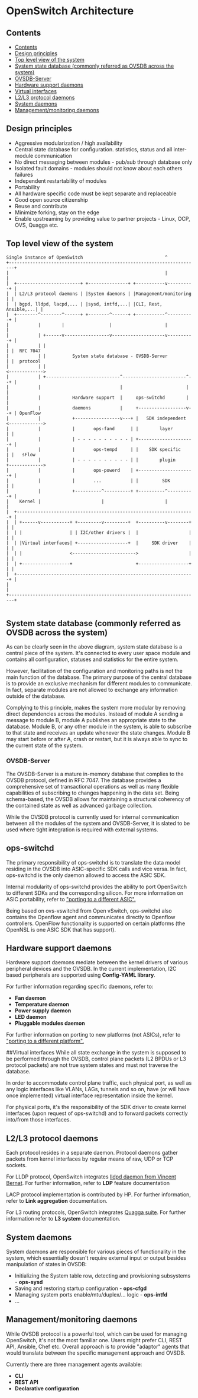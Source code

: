 OpenSwitch Architecture
======================

## Contents
- [Contents](#contents)
- [Design principles](#design-principles)
- [Top level view of the system](#top-level-view-of-the-system)
- [System state database (commonly referred as OVSDB across the system)](#system-state-database-commonly-referred-as-ovsdb-across-the-system)
- [OVSDB-Server](#ovsdb-server)
- [Hardware support daemons](#hardware-support-daemons)
- [Virtual interfaces](#virtual-interfaces)
- [L2/L3 protocol daemons](#l2l3-protocol-daemons)
- [System daemons](#system-daemons)
- [Management/monitoring daemons](#managementmonitoring-daemons)

## Design principles
* Aggressive modularization / high availability
 * Central state database for configuration. statistics, status and all inter-module communication
 * No direct messaging between modules - pub/sub through database only
 * Isolated fault domains - modules should not know about each others failures
 * Independent restartability of modules
* Portability
 * All hardware specific code must be kept separate and replaceable
* Good open source citizenship
 * Reuse and contribute
 * Minimize forking, stay on the edge
 * Enable upstreaming by providing value to partner projects - Linux, OCP, OVS, Quagga etc.

## Top level view of the system

```ditaa
Single instance of OpenSwitch                               ^
+------------------------------------------------------------------------+
|                                                           |            |
|  +------------------------+ +---------------+ +-----------v----------+ |
|  | L2/L3 protocol daemons | |System daemons | |Management/monitoring | |
|  | bgpd, lldpd, lacpd,... | |sysd, intfd,...| |CLI, Rest, Ansible,...| |
|  +--------^--------^------+ +--------^------+ +-----------^----------+ |
|           |        |                 |                    |            |
|           | +------v-----------------v--------------------v----------+ |
|           | |                                                        | |  RFC 7047
|           | |          System state database - OVSDB-Server          | |  protocol
|           | |                                                        <------------->
|           | +----------------------------^------------------------^--+ |
|           |                              |                        |    |
|           |            Hardware support  |     ops-switchd        |    |
|           |            daemons           |     +------------------v--+ | OpenFlow
|           |            +-----------------v---+ |   SDK independent   <------------->
|           |            |       ops-fand      | |        layer        | |
|           |            | - - - - - - - - - - | +---------------------+ |
|           |            |       ops-tempd     | |    SDK specific     | |   sFlow
|           |            | - - - - - - - - - - | |        plugin       +------------->
|           |            |       ops-powerd    | +---------------------+ |
|           |            |       ...           | |         SDK         | |
|           |            +----------^----------+ +----------^----------+ |
|    Kernel |                       |                       |            |
|  +-------------------------------------------------------------------+ |
|  | +------v-----------+ +---------v---------+  +----------v--------+ | |
|  | |                  | | I2C/other drivers |  |                   | | |
|  | |Virtual interfaces| +-------------------+  |     SDK driver    | | |
|  | |                  <------------------------>                   | | |
|  | +------------------+                        +-------------------+ | |
|  +-------------------------------------------------------------------+ |
|                                                                        |
+------------------------------------------------------------------------+


```
## System state database (commonly referred as OVSDB across the system)
As can be clearly seen in the above diagram, system state database is a central piece of the system.
It's connected to every user space module and contains all configuration, statuses and statistics for the entire system.

However, facilitation of the configuration and monitoring paths is not the main function of the database. The primary purpose of the central database is to provide an exclusive mechanism for different modules to communicate. In fact, separate modules are not allowed to exchange any information outside of the database.

Complying to this principle, makes the system more modular by removing direct dependencies across the modules. Instead of module A sending a message to module B, module A publishes an appropriate state to the database. Module B, or any other module in the system, is able to subscribe to that state and receives an update whenever the state changes. Module B may start before or after A, crash or restart, but it is always able to sync to the current state of the system.

### OVSDB-Server
The OVSDB-Server is a mature in-memory database that complies to the OVSDB protocol, defined in RFC 7047. The database provides a comprehensive set of transactional operations as well as many flexible capabilities of subscribing to changes happening in the data set. Being schema-based, the OVSDB allows for maintaining a structural coherency of the contained state as well as advanced garbage collection.

While the OVSDB protocol is currently used for internal communication between all the modules of the system and OVSDB-Server, it is slated to be used where tight integration is required with external systems.

## ops-switchd
The primary responsibility of ops-switchd is to translate the data model residing in the OVSDB into ASIC-specific SDK calls and vice versa. In fact, ops-switchd is the only daemon allowed to access the ASIC SDK.

Internal modularity of ops-switchd provides the ability to port OpenSwitch to different SDKs and the corresponding silicon. For more information on ASIC portability, refer to ["porting to a different ASIC".](/documents/user/porting#porting-to-a-different-asic)

Being based on ovs-vswitchd from Open vSwitch, ops-switchd also contains the Openflow agent and communicates directly to Openflow controllers. OpenFlow functionality is supported on certain platforms (the OpenNSL is one ASIC SDK that has support).

## Hardware support daemons
Hardware support daemons mediate between the kernel drivers of various peripheral devices and the OVSDB. In the current implementation, I2C based peripherals are supported using **Config-YAML library**.

For further information regarding specific daemons, refer to:
* **Fan daemon**
* **Temperature daemon**
* **Power supply daemon**
* **LED daemon**
* **Pluggable modules daemon**

For further information on porting to new platforms (not ASICs), refer to ["porting to a different platform".](/documents/user/porting#porting-to-a-different-platform)

##Virtual interfaces
While all state exchange in the system is supposed to be performed through the OVSDB, control plane packets (L2 BPDUs or L3 protocol packets) are not true system states and must not traverse the database.

In order to accommodate control plane traffic, each physical port, as well as any logic interfaces like VLANs, LAGs, tunnels and so on, have (or will have once implemented) virtual interface representation inside the kernel.

For physical ports, it's the responsibility of the SDK driver to create kernel interfaces (upon request of ops-switchd) and to forward packets correctly into/from those interfaces.

## L2/L3 protocol daemons
Each protocol resides in a separate daemon.
Protocol daemons gather packets from kernel interfaces by regular means of raw, UDP or TCP sockets.

For LLDP protocol, OpenSwitch integrates [lldpd daemon from Vincent Bernat](https://github.com/vincentbernat/lldpd). For further information, refer to **LDP** feature documentation

LACP protocol implementation is contributed by HP. For further information, refer to **Link aggregation** documentation.

For L3 routing protocols, OpenSwitch integrates [Quagga suite](https://github.com/opensourcerouting/quagga). For further information refer to **L3 system** documentation.

## System daemons
System daemons are responsible for various pieces of functionality in the system, which essentially doesn't require external input or output besides manipulation of states in OVSDB:
* Initializing the System table row, detecting and provisioning subsystems - **ops-sysd**
* Saving and restoring startup configuration - **ops-cfgd**
* Managing system ports enable/mtu/duplex/... logic - **ops-intfd**
* ...


## Management/monitoring daemons
While OVSDB protocol is a powerful tool, which can be used for managing OpenSwitch, it's not the most familiar one. Users might prefer CLI, REST API, Ansible, Chef etc.
Overall approach is to provide "adaptor" agents that would translate between the specific management approach and OVSDB.

Currently there are three management agents available:
* **CLI**
* **REST API**
* **Declarative configuration**
